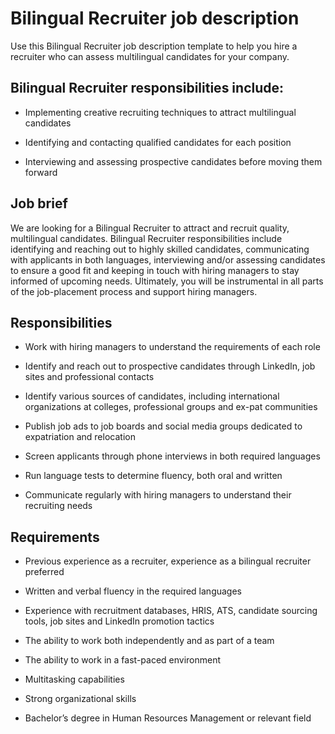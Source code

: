 # Bilingual Recruiter job description
Use this Bilingual Recruiter job description template to help you hire a recruiter who can assess multilingual candidates for your company.


## Bilingual Recruiter responsibilities include:
* Implementing creative recruiting techniques to attract multilingual candidates

* Identifying and contacting qualified candidates for each position

* Interviewing and assessing prospective candidates before moving them forward



## Job brief

We are looking for a Bilingual Recruiter to attract and recruit quality, multilingual candidates.
Bilingual Recruiter responsibilities include identifying and reaching out to highly skilled candidates, communicating with applicants in both languages, interviewing and/or assessing candidates to ensure a good fit and keeping in touch with hiring managers to stay informed of upcoming needs.
Ultimately, you will be instrumental in all parts of the job-placement process and support hiring managers.


## Responsibilities

* Work with hiring managers to understand the requirements of each role

* Identify and reach out to prospective candidates through LinkedIn, job sites and professional contacts

* Identify various sources of candidates, including international organizations at colleges, professional groups and ex-pat communities

* Publish job ads to job boards and social media groups dedicated to expatriation and relocation

* Screen applicants through phone interviews in both required languages

* Run language tests to determine fluency, both oral and written

* Communicate regularly with hiring managers to understand their recruiting needs


## Requirements

* Previous experience as a recruiter, experience as a bilingual recruiter preferred

* Written and verbal fluency in the required languages

* Experience with recruitment databases, HRIS, ATS, candidate sourcing tools, job sites and LinkedIn promotion tactics

* The ability to work both independently and as part of a team

* The ability to work in a fast-paced environment

* Multitasking capabilities

* Strong organizational skills

* Bachelor’s degree in Human Resources Management or relevant field
